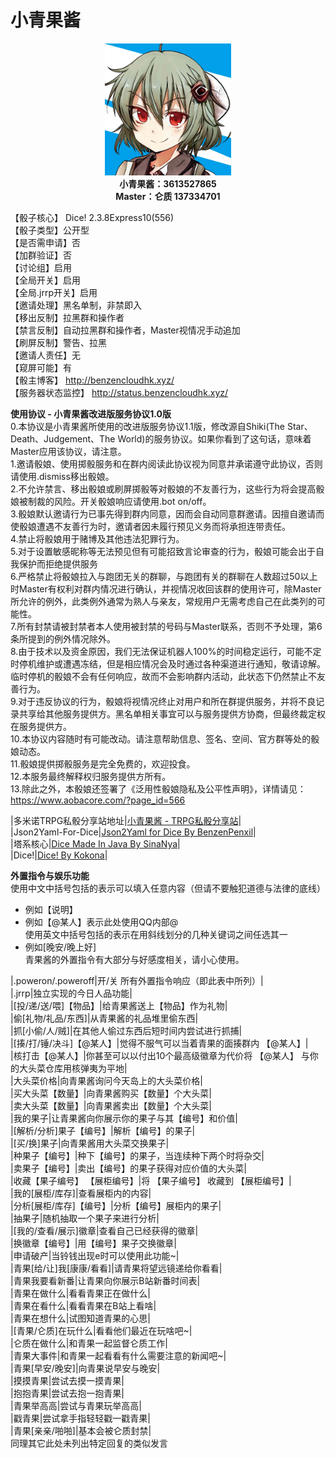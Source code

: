 # 小青果酱  

<center><img src="https://raw.githubusercontent.com/lunzhiPenxil/oliva-still-here/master/image/oliva.jpg" alt="Oliva 小青果酱" style="width: 40%;height: auto;"></center>
<center><b>
小青果酱：3613527865<br />
Master：仑质 137334701
</b></center> 

【骰子核心】 Dice! 2.3.8Express10(556)    
【骰子类型】公开型    
【是否需申请】否    
【加群验证】否    
【讨论组】启用    
【全局开关】启用    
【全局.jrrp开关】启用    
【邀请处理】黑名单制，非禁即入    
【移出反制】拉黑群和操作者    
【禁言反制】自动拉黑群和操作者，Master视情况手动追加    
【刷屏反制】警告、拉黑    
【邀请人责任】无    
【窥屏可能】有    
【骰主博客】 http://benzencloudhk.xyz/    
【服务器状态监控】 http://status.benzencloudhk.xyz/    

**使用协议 - 小青果酱改进版服务协议1.0版**  
0.本协议是小青果酱所使用的改进版服务协议1.1版，修改源自Shiki(The Star、Death、Judgement、The World)的服务协议。如果你看到了这句话，意味着Master应用该协议，请注意。    
1.邀请骰娘、使用掷骰服务和在群内阅读此协议视为同意并承诺遵守此协议，否则请使用.dismiss移出骰娘。    
2.不允许禁言、移出骰娘或刷屏掷骰等对骰娘的不友善行为，这些行为将会提高骰娘被制裁的风险。开关骰娘响应请使用.bot on/off。    
3.骰娘默认邀请行为已事先得到群内同意，因而会自动同意群邀请。因擅自邀请而使骰娘遭遇不友善行为时，邀请者因未履行预见义务而将承担连带责任。    
4.禁止将骰娘用于赌博及其他违法犯罪行为。    
5.对于设置敏感昵称等无法预见但有可能招致言论审查的行为，骰娘可能会出于自我保护而拒绝提供服务    
6.严格禁止将骰娘拉入与跑团无关的群聊，与跑团有关的群聊在人数超过50以上时Master有权利对群内情况进行确认，并视情况收回该群的使用许可，除Master所允许的例外，此类例外通常为熟人与亲友，常规用户无需考虑自己在此类列的可能性。    
7.所有封禁请被封禁者本人使用被封禁的号码与Master联系，否则不予处理，第6条所提到的例外情况除外。    
8.由于技术以及资金原因，我们无法保证机器人100%的时间稳定运行，可能不定时停机维护或遭遇冻结，但是相应情况会及时通过各种渠道进行通知，敬请谅解。临时停机的骰娘不会有任何响应，故而不会影响群内活动，此状态下仍然禁止不友善行为。    
9.对于违反协议的行为，骰娘将视情况终止对用户和所在群提供服务，并将不良记录共享给其他服务提供方。黑名单相关事宜可以与服务提供方协商，但最终裁定权在服务提供方。    
10.本协议内容随时有可能改动。请注意帮助信息、签名、空间、官方群等处的骰娘动态。    
11.骰娘提供掷骰服务是完全免费的，欢迎投食。    
12.本服务最终解释权归服务提供方所有。    
13.除此之外，本骰娘还签署了《泛用性骰娘隐私及公平性声明》，详情请见：https://www.aobacore.com/?page_id=566    

|多米诺TRPG私骰分享站地址|[小青果酱 - TRPG私骰分享站](https://dicer.club/?p=1222)|  
|Json2Yaml-For-Dice|[Json2Yaml for Dice By BenzenPenxil](http://benzenpenxil.xyz/json2yaml-for-dice/)|  
|塔系核心|[Dice Made In Java By SinaNya](https://sinanya.com/#/)|  
|Dice!|[Dice! By Kokona](https://kokona.tech/)|   


**外置指令与娱乐功能**  
使用中文中括号包括的表示可以填入任意内容（但请不要触犯道德与法律的底线）    
 - 例如【说明】    
 - 例如【@某人】表示此处使用QQ内部@    
使用英文中括号包括的表示在用斜线划分的几种关键词之间任选其一    
 - 例如[晚安/晚上好]    
青果酱的外置指令有大部分与好感度相关，请小心使用。    

|.poweron/.poweroff|开/关 所有外置指令响应（即此表中所列）|   
|.jrrp|独立实现的今日人品功能|    
|[投/递/送/喂]【物品】|给青果酱送上【物品】作为礼物|    
|偷[礼物/礼品/东西]|从青果酱的礼品堆里偷东西|    
|抓[小偷/人/贼]|在其他人偷过东西后短时间内尝试进行抓捕|    
|[揍/打/锤/决斗]【@某人】|觉得不服气可以当着青果的面揍群内 【@某人】|    
|核打击【@某人】|你甚至可以以付出10个最高级徽章为代价将 【@某人】 与你的大头菜仓库用核弹夷为平地|    
|大头菜价格|向青果酱询问今天岛上的大头菜价格|    
|买大头菜【数量】|向青果酱购买【数量】个大头菜|    
|卖大头菜【数量】|向青果酱卖出【数量】个大头菜|    
|我的果子|让青果酱向你展示你的果子与其【编号】和价值|    
|[解析/分析]果子【编号】|解析【编号】的果子|    
|[买/换]果子|向青果酱用大头菜交换果子|    
|种果子【编号】|种下【编号】的果子，当连续种下两个时将杂交|    
|卖果子【编号】|卖出【编号】的果子获得对应价值的大头菜|    
|收藏【果子编号】 【展柜编号】|将 【果子编号】 收藏到 【展柜编号】|    
|我的[展柜/库存]|查看展柜内的内容|    
|分析[展柜/库存]【编号】|分析【编号】展柜内的果子|    
|抽果子|随机抽取一个果子来进行分析|    
|[我的/查看/展示]徽章|查看自己已经获得的徽章|    
|换徽章【编号】|用【编号】果子交换徽章|    
|申请破产|当铃钱出现e时可以使用此功能~|    
|青果[给/让]我[康康/看看]|请青果将望远镜递给你看看|    
|青果我要看新番|让青果向你展示B站新番时间表|    
|青果在做什么|看看青果正在做什么|    
|青果在看什么|看看青果在B站上看啥|    
|青果在想什么|试图知道青果的心思|    
|[青果/仑质]在玩什么|看看他们最近在玩啥吧~|    
|仑质在做什么|和青果一起监督仑质工作|    
|青果大事件|和青果一起看看有什么需要注意的新闻吧~|    
|青果[早安/晚安]|向青果说早安与晚安|    
|摸摸青果|尝试去摸一摸青果|    
|抱抱青果|尝试去抱一抱青果|    
|青果举高高|尝试与青果玩举高高|    
|戳青果|尝试拿手指轻轻戳一戳青果|    
|青果[亲亲/啪啪]|基本会被仑质封禁|    
同理其它此处未列出特定回复的类似发言    

